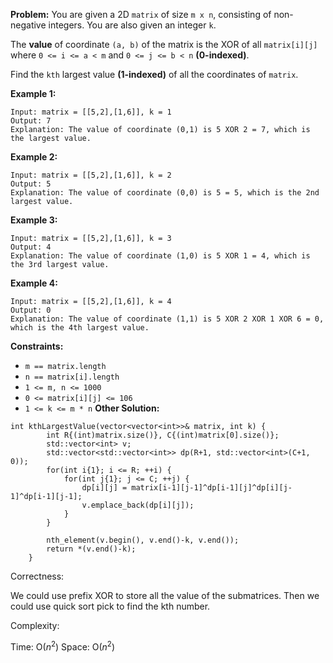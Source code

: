 **Problem:**
You are given a 2D `matrix` of size `m x n`, consisting of non-negative integers. You are also given an integer `k`.

The **value** of coordinate `(a, b)` of the matrix is the XOR of all `matrix[i][j]` where `0 <= i <= a < m` and `0 <= j <= b < n` **(0-indexed)**.

Find the `kth` largest value **(1-indexed)** of all the coordinates of `matrix`.

 

**Example 1:**

```
Input: matrix = [[5,2],[1,6]], k = 1
Output: 7
Explanation: The value of coordinate (0,1) is 5 XOR 2 = 7, which is the largest value.
```

**Example 2:**

```
Input: matrix = [[5,2],[1,6]], k = 2
Output: 5
Explanation: The value of coordinate (0,0) is 5 = 5, which is the 2nd largest value.
```

**Example 3:**

```
Input: matrix = [[5,2],[1,6]], k = 3
Output: 4
Explanation: The value of coordinate (1,0) is 5 XOR 1 = 4, which is the 3rd largest value.
```

**Example 4:**

```
Input: matrix = [[5,2],[1,6]], k = 4
Output: 0
Explanation: The value of coordinate (1,1) is 5 XOR 2 XOR 1 XOR 6 = 0, which is the 4th largest value.
```

 

**Constraints:**

- `m == matrix.length`
- `n == matrix[i].length`
- `1 <= m, n <= 1000`
- `0 <= matrix[i][j] <= 106`
- `1 <= k <= m * n`
**Other Solution:**
```
int kthLargestValue(vector<vector<int>>& matrix, int k) {
        int R{(int)matrix.size()}, C{(int)matrix[0].size()};
        std::vector<int> v;
        std::vector<std::vector<int>> dp(R+1, std::vector<int>(C+1, 0));
        for(int i{1}; i <= R; ++i) {
            for(int j{1}; j <= C; ++j) {
                dp[i][j] = matrix[i-1][j-1]^dp[i-1][j]^dp[i][j-1]^dp[i-1][j-1];
                v.emplace_back(dp[i][j]);
            }
        }

        nth_element(v.begin(), v.end()-k, v.end());
        return *(v.end()-k);
    }
```
Correctness:

We could use prefix XOR to store all the value of the submatrices. Then we could use quick sort pick to find the kth number.

Complexity:

Time: O($n^2$)
Space: O($n^2$)